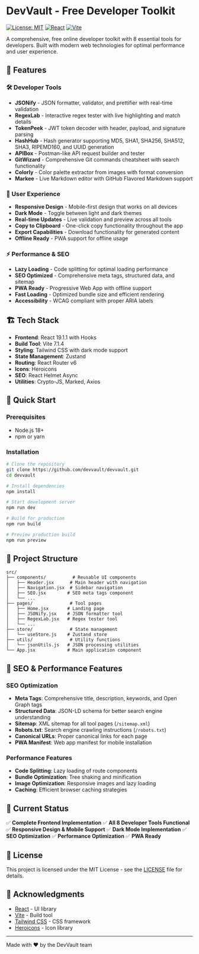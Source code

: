 # DevVault - Free Developer Toolkit

[![License: MIT](https://img.shields.io/badge/License-MIT-yellow.svg)](https://opensource.org/licenses/MIT)
[![React](https://img.shields.io/badge/React-19.1.1-blue.svg)](https://reactjs.org/)
[![Vite](https://img.shields.io/badge/Vite-7.1.4-646CFF.svg)](https://vitejs.dev/)

A comprehensive, free online developer toolkit with 8 essential tools for developers. Built with modern web technologies for optimal performance and user experience.

## 🚀 Features

### 🛠️ Developer Tools
- **JSONify** - JSON formatter, validator, and prettifier with real-time validation
- **RegexLab** - Interactive regex tester with live highlighting and match details
- **TokenPeek** - JWT token decoder with header, payload, and signature parsing
- **HashHub** - Hash generator supporting MD5, SHA1, SHA256, SHA512, SHA3, RIPEMD160, and UUID generation
- **APIBox** - Postman-like API request builder and tester
- **GitWizard** - Comprehensive Git commands cheatsheet with search functionality
- **Colorly** - Color palette extractor from images with format conversion
- **Markee** - Live Markdown editor with GitHub Flavored Markdown support

### 🎨 User Experience
- **Responsive Design** - Mobile-first design that works on all devices
- **Dark Mode** - Toggle between light and dark themes
- **Real-time Updates** - Live validation and preview across all tools
- **Copy to Clipboard** - One-click copy functionality throughout the app
- **Export Capabilities** - Download functionality for generated content
- **Offline Ready** - PWA support for offline usage

### ⚡ Performance & SEO
- **Lazy Loading** - Code splitting for optimal loading performance
- **SEO Optimized** - Comprehensive meta tags, structured data, and sitemap
- **PWA Ready** - Progressive Web App with offline support
- **Fast Loading** - Optimized bundle size and efficient rendering
- **Accessibility** - WCAG compliant with proper ARIA labels

## 🏗️ Tech Stack

- **Frontend**: React 19.1.1 with Hooks
- **Build Tool**: Vite 7.1.4
- **Styling**: Tailwind CSS with dark mode support
- **State Management**: Zustand
- **Routing**: React Router v6
- **Icons**: Heroicons
- **SEO**: React Helmet Async
- **Utilities**: Crypto-JS, Marked, Axios

## 🚀 Quick Start

### Prerequisites
- Node.js 18+
- npm or yarn

### Installation

```bash
# Clone the repository
git clone https://github.com/devvault/devvault.git
cd devvault

# Install dependencies
npm install

# Start development server
npm run dev

# Build for production
npm run build

# Preview production build
npm run preview
```

## 📁 Project Structure

```
src/
├── components/          # Reusable UI components
│   ├── Header.jsx      # Main header with navigation
│   ├── Navigation.jsx  # Sidebar navigation
│   ├── SEO.jsx        # SEO meta tags component
│   └── ...
├── pages/              # Tool pages
│   ├── Home.jsx       # Landing page
│   ├── JSONify.jsx    # JSON formatter tool
│   ├── RegexLab.jsx   # Regex tester tool
│   └── ...
├── store/              # State management
│   └── useStore.js    # Zustand store
├── utils/              # Utility functions
│   └── jsonUtils.js   # JSON processing utilities
└── App.jsx            # Main application component
```

## 🔧 SEO & Performance Features

### SEO Optimization
- **Meta Tags**: Comprehensive title, description, keywords, and Open Graph tags
- **Structured Data**: JSON-LD schema for better search engine understanding
- **Sitemap**: XML sitemap for all tool pages (`/sitemap.xml`)
- **Robots.txt**: Search engine crawling instructions (`/robots.txt`)
- **Canonical URLs**: Proper canonical links for each page
- **PWA Manifest**: Web app manifest for mobile installation

### Performance Features
- **Code Splitting**: Lazy loading of route components
- **Bundle Optimization**: Tree shaking and minification
- **Image Optimization**: Responsive images and lazy loading
- **Caching**: Efficient browser caching strategies

## 🌟 Current Status

✅ **Complete Frontend Implementation**
✅ **All 8 Developer Tools Functional**
✅ **Responsive Design & Mobile Support**
✅ **Dark Mode Implementation**
✅ **SEO Optimization**
✅ **Performance Optimization**
✅ **PWA Ready**

## 📄 License

This project is licensed under the MIT License - see the [LICENSE](LICENSE) file for details.

## 🙏 Acknowledgments

- [React](https://reactjs.org/) - UI library
- [Vite](https://vitejs.dev/) - Build tool
- [Tailwind CSS](https://tailwindcss.com/) - CSS framework
- [Heroicons](https://heroicons.com/) - Icon library

---

Made with ❤️ by the DevVault team

